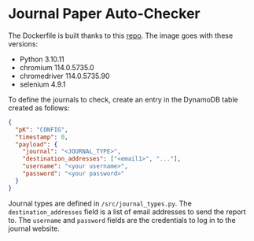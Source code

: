 # Journal Paper Auto-Checker

The Dockerfile is built thanks to this [repo](https://github.com/umihico/docker-selenium-lambda). The image goes with these versions:

- Python 3.10.11
- chromium 114.0.5735.0
- chromedriver 114.0.5735.90
- selenium 4.9.1

To define the journals to check, create an entry in the DynamoDB table created as follows:

```json
{
  "pK": "CONFIG",
  "timestamp": 0,
  "payload": {
    "journal": "<JOURNAL_TYPE>",
    "destination_addresses": ["<email1>", "..."],
    "username": "<your username>",
    "password": "<your password>"
  }
}
```

Journal types are defined in `/src/journal_types.py`. The `destination_addresses` field is a list of email addresses to send the report to. The `username` and `password` fields are the credentials to log in to the journal website.
